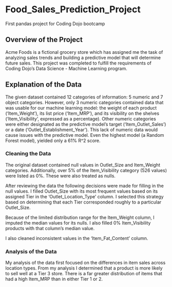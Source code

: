 # Food_Sales_Prediction_Project
First pandas project for Coding Dojo bootcamp

## Overview of the Project


Acme Foods is a fictional grocery store which has assigned me the task of analyzing sales trends and building a predictive model that will determine future sales. This project was completed to fulfill the requirements of Coding Dojo’s Data Science - Machine Learning program.


## Explanation of the Data



The given dataset contained 12 categories of information: 5 numeric and 7 object categories. However, only 3 numeric categories contained data that was usable for our machine learning model: the weight of each product (‘Item_Weight’), its list price (‘Item_MRP’), and its visibility on the shelves (‘Item_Visibility’, expressed as a percentage). Other numeric categories were either designated as the predictive model’s target (‘Item_Outlet_Sales’) or a date (‘Outlet_Establishment_Year’). This lack of numeric data would cause issues with the predictive model. Even the highest model (a Random Forest model), yielded only a 61% R^2 score.

### Cleaning the Data

The original dataset contained null values in Outlet_Size and Item_Weight categories. Additionally, over 5% of the Item_Visibility category (526 values) were listed as 0%. These were also treated as nulls.

After reviewing the data the following decisions were made for filling in the null values. I filled Outlet_Size with its most frequent values based on its assigned Tier in the ‘Outlet_Location_Type’ column. I selected this strategy based on determining that each Tier corresponded roughly to a particular Outlet_Size. 

Because of the limited distribution range for the Item_Weight column, I imputed the median values for its nulls. I also filled 0% Item_Visibility products with that column’s median value. 

I also cleaned inconsistent values in the ‘Item_Fat_Content’ column.

### Analysis of the Data

My analysis of the data first focused on the differences in item sales across location types. From my analysis I determined that a product is more likely to sell well at a Tier 3 store. There is a far greater distribution of items that had a high Item_MRP than in either Tier 1 or 2. 




